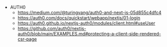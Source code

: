 - AUTH0
    - https://medium.com/@turingvang/auth0-and-next-js-05d855c4dfc4
    - https://auth0.com/docs/quickstart/webapp/nextjs/01-login
    - https://auth0.github.io/nextjs-auth0/modules/client.html#useUser
	- https://github.com/auth0/nextjs-auth0/blob/main/EXAMPLES.md#protecting-a-client-side-rendered-csr-page

